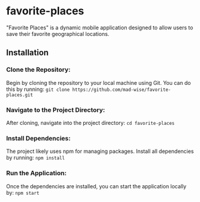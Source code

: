 # favorite-places

"Favorite Places" is a dynamic mobile application designed to allow users to save their favorite geographical locations. 

## Installation

### Clone the Repository: 
Begin by cloning the repository to your local machine using Git. You can do this by running:
`git clone https://github.com/mad-wise/favorite-places.git`

### Navigate to the Project Directory: 
After cloning, navigate into the project directory:
`cd favorite-places`

### Install Dependencies: 
The project likely uses npm for managing packages. Install all dependencies by running:
`npm install`

### Run the Application: 
Once the dependencies are installed, you can start the application locally by:
`npm start`

